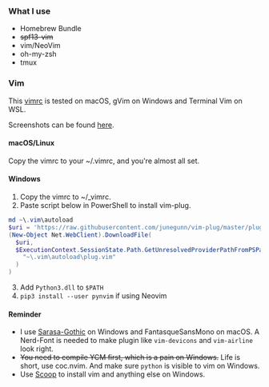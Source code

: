 ### What I use

- Homebrew Bundle
- ~~spf13-vim~~
- vim/NeoVim
- oh-my-zsh
- tmux

### Vim

This [vimrc](https://github.com/yzlnew/dotfiles/blob/master/vimrc) is tested on macOS, gVim on Windows and Terminal Vim on WSL.

Screenshots can be found [here](https://yellow-stone.club/blog/2019-01-28-vimrc/).

#### macOS/Linux

Copy the vimrc to your ~/.vimrc, and you're almost all set.

#### Windows

1. Copy the vimrc to ~/\_vimrc.
2. Paste script below in PowerShell to install vim-plug.

```PowerShell
md ~\.vim\autoload
$uri = 'https://raw.githubusercontent.com/junegunn/vim-plug/master/plug.vim'
(New-Object Net.WebClient).DownloadFile(
  $uri,
  $ExecutionContext.SessionState.Path.GetUnresolvedProviderPathFromPSPath(
    "~\.vim\autoload\plug.vim"
  )
)
```

3. Add `Python3.dll` to `$PATH`
4. `pip3 install --user pynvim` if using Neovim

#### Reminder

- I use [Sarasa-Gothic](https://github.com/be5invis/Sarasa-Gothic) on Windows and FantasqueSansMono on macOS. A Nerd-Font is needed
  to make plugin like `vim-devicons` and `vim-airline` look right.
- ~~You need to compile YCM first, which is a pain on Windows.~~ Life is short, use coc.nvim. And make sure `python` is visible to vim on Windows.
- Use [Scoop](https://github.com/lukesampson/scoop) to install vim and anything else on Windows.
